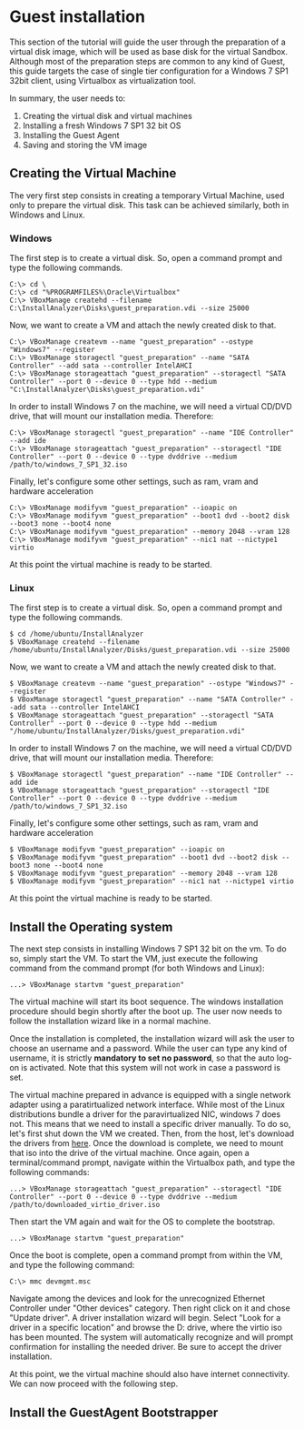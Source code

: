 # Guest installation
This section of the tutorial will guide the user through the preparation of a virtual disk image, which will be used as base disk for the virtual Sandbox.
Although most of the preparation steps are common to any kind of Guest, this guide targets the case of single tier configuration for a Windows 7 SP1 32bit client, using Virtualbox as virtualization tool.

In summary, the user needs to:

1. Creating the virtual disk and virtual machines
1. Installing a fresh Windows 7 SP1 32 bit OS
1. Installing the Guest Agent
1. Saving and storing the VM image

## Creating the Virtual Machine
The very first step consists in creating a temporary Virtual Machine, used only to prepare the virtual disk.
This task can be achieved similarly, both in Windows and Linux.

### Windows
The first step is to create a virtual disk. So, open a command prompt and type the following commands.

```
C:\> cd \
C:\> cd "%PROGRAMFILES%\Oracle\Virtualbox"
C:\> VBoxManage createhd --filename C:\InstallAnalyzer\Disks\guest_preparation.vdi --size 25000
```

Now, we want to create a VM and attach the newly created disk to that.

```
C:\> VBoxManage createvm --name "guest_preparation" --ostype "Windows7" --register
C:\> VBoxManage storagectl "guest_preparation" --name "SATA Controller" --add sata --controller IntelAHCI
C:\> VBoxManage storageattach "guest_preparation" --storagectl "SATA Controller" --port 0 --device 0 --type hdd --medium "C:\InstallAnalyzer\Disks\guest_preparation.vdi"
```

In order to install Windows 7 on the machine, we will need a virtual CD/DVD drive, that will mount our installation media. Therefore:

```
C:\> VBoxManage storagectl "guest_preparation" --name "IDE Controller" --add ide
C:\> VBoxManage storageattach "guest_preparation" --storagectl "IDE Controller" --port 0 --device 0 --type dvddrive --medium /path/to/windows_7_SP1_32.iso
```

Finally, let's configure some other settings, such as ram, vram and hardware acceleration

```
C:\> VBoxManage modifyvm "guest_preparation" --ioapic on
C:\> VBoxManage modifyvm "guest_preparation" --boot1 dvd --boot2 disk --boot3 none --boot4 none
C:\> VBoxManage modifyvm "guest_preparation" --memory 2048 --vram 128
C:\> VBoxManage modifyvm "guest_preparation" --nic1 nat --nictype1 virtio
```

At this point the virtual machine is ready to be started.

### Linux
The first step is to create a virtual disk. So, open a command prompt and type the following commands.

```
$ cd /home/ubuntu/InstallAnalyzer
$ VBoxManage createhd --filename /home/ubuntu/InstallAnalyzer/Disks/guest_preparation.vdi --size 25000
```

Now, we want to create a VM and attach the newly created disk to that.

```
$ VBoxManage createvm --name "guest_preparation" --ostype "Windows7" --register
$ VBoxManage storagectl "guest_preparation" --name "SATA Controller" --add sata --controller IntelAHCI
$ VBoxManage storageattach "guest_preparation" --storagectl "SATA Controller" --port 0 --device 0 --type hdd --medium "/home/ubuntu/InstallAnalyzer/Disks/guest_preparation.vdi"
```

In order to install Windows 7 on the machine, we will need a virtual CD/DVD drive, that will mount our installation media. Therefore:

```
$ VBoxManage storagectl "guest_preparation" --name "IDE Controller" --add ide
$ VBoxManage storageattach "guest_preparation" --storagectl "IDE Controller" --port 0 --device 0 --type dvddrive --medium /path/to/windows_7_SP1_32.iso
```

Finally, let's configure some other settings, such as ram, vram and hardware acceleration

```
$ VBoxManage modifyvm "guest_preparation" --ioapic on
$ VBoxManage modifyvm "guest_preparation" --boot1 dvd --boot2 disk --boot3 none --boot4 none
$ VBoxManage modifyvm "guest_preparation" --memory 2048 --vram 128
$ VBoxManage modifyvm "guest_preparation" --nic1 nat --nictype1 virtio
```

At this point the virtual machine is ready to be started.

## Install the Operating system
The next step consists in installing Windows 7 SP1 32 bit on the vm. To do so, simply start the VM.
To start the VM, just execute the following command from the command prompt (for both Windows and Linux):

```
...> VBoxManage startvm "guest_preparation"
```

The virtual machine will start its boot sequence. The windows installation procedure should begin shortly after the boot up. The user now needs to follow the installation wizard like in a normal machine.

Once the installation is completed, the installation wizard will ask the user to choose an username and a password. While the user can type any kind of username, it is strictly **mandatory to set no password**, so that the auto log-on is activated. Note that this system will not work in case a password is set.

The virtual machine prepared in advance is equipped with a single network adapter using a paratirtualized network interface. While most of the Linux distributions bundle a driver for the paravirtualized NIC, windows 7 does not. This means that we need to install a specific driver manually.
To do so, let's first shut down the VM we created. Then, from the host, let's download the drivers from [here](https://fedorapeople.org/groups/virt/virtio-win/direct-downloads/stable-virtio/virtio-win.iso). Once the download is complete, we need to mount that iso into the drive of the virtual machine.
Once again, open a terminal/command prompt, navigate within the Virtualbox path, and type the following commands:

```
...> VBoxManage storageattach "guest_preparation" --storagectl "IDE Controller" --port 0 --device 0 --type dvddrive --medium /path/to/downloaded_virtio_driver.iso
```

Then start the VM again and wait for the OS to complete the bootstrap.

```
...> VBoxManage startvm "guest_preparation"
```

Once the boot is complete, open a command prompt from within the VM, and type the following command:

```
C:\> mmc devmgmt.msc
```

Navigate among the devices and look for the unrecognized Ethernet Controller under "Other devices" category. Then right click on it and chose "Update driver".
A driver installation wizard will begin. Select "Look for a driver in a specific location" and browse the D: drive, where the virtio iso has been mounted.
The system will automatically recognize and will prompt confirmation for installing the needed driver. Be sure to accept the driver installation.

At this point, we the virtual machine should also have internet connectivity. We can now proceed with the following step.

## Install the GuestAgent Bootstrapper

